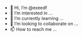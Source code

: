 - 👋 Hi, I’m @exeedf
- 👀 I’m interested in ...
- 🌱 I’m currently learning ...
- 💞️ I’m looking to collaborate on ...
- 📫 How to reach me ...

<!---
exeedf/exeedf is a ✨ special ✨ repository because its `README.md` (this file) appears on your GitHub profile.
You can click the Preview link to take a look at your changes.
--->
